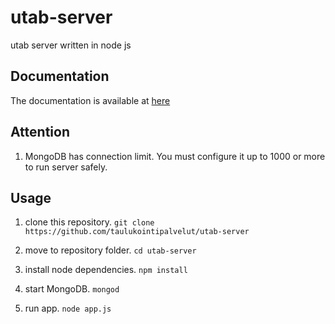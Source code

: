 # utab-server
utab server written in node js

## Documentation

The documentation is available at [here](https://taulukointipalvelut.github.io/utab-server/)

## Attention

1. MongoDB has connection limit. You must configure it up to 1000 or more to run server safely.

## Usage

1. clone this repository. `git clone https://github.com/taulukointipalvelut/utab-server`

1. move to repository folder. `cd utab-server`

1. install node dependencies. `npm install`

1. start MongoDB. `mongod`

1. run app. `node app.js`
